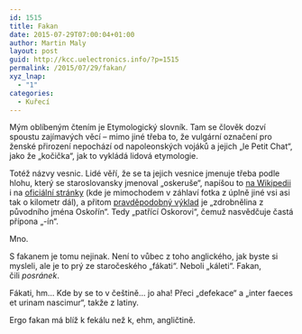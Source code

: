 ```yaml
---
id: 1515
title: Fakan
date: 2015-07-29T07:00:04+01:00
author: Martin Maly
layout: post
guid: http://kcc.uelectronics.info/?p=1515
permalink: /2015/07/29/fakan/
xyz_lnap:
  - "1"
categories:
  - Kuřecí
---
```

Mým oblíbeným čtením je Etymologický slovník. Tam se člověk dozví spoustu zajímavých věcí &#8211; mimo jiné třeba to, že vulgární označení pro ženské přirození nepochází od napoleonských vojáků a jejich &#8222;le Petit Chat&#8220;, jako že &#8222;kočička&#8220;, jak to vykládá lidová etymologie.

Totéž názvy vesnic. Lidé věří, že se ta jejich vesnice jmenuje třeba podle hlohu, který se staroslovansky jmenoval &#8222;oskeruše&#8220;, napíšou to [na Wikipedii](https://cs.wikipedia.org/wiki/Osko%C5%99%C3%ADnek) i na [oficiální stránky](http://www.oskorinek.cz/) (kde je mimochodem v záhlaví fotka z úplně jiné vsi asi tak o kilometr dál), a přitom [pravděpodobný výklad](http://www.ceskatelevize.cz/porady/10168943030-divnopis/408235100281041-divnopis-oskorinek/) je &#8222;zdrobnělina z původního jména Oskořín&#8220;. Tedy &#8222;patřící Oskorovi&#8220;, čemuž nasvědčuje častá přípona &#8222;-ín&#8220;.

Mno.

S fakanem je tomu nejinak. Není to vůbec z toho anglického, jak byste si mysleli, ale je to prý ze staročeského &#8222;fákati&#8220;. Neboli &#8222;káleti&#8220;. Fakan, čili _posránek_.

Fákati, hm&#8230; Kde by se to v češtině&#8230; jo aha! Přeci &#8222;defekace&#8220; a &#8222;inter faeces et urinam nascimur&#8220;, takže z latiny.

Ergo fakan má blíž k fekálu než k, ehm, angličtině.